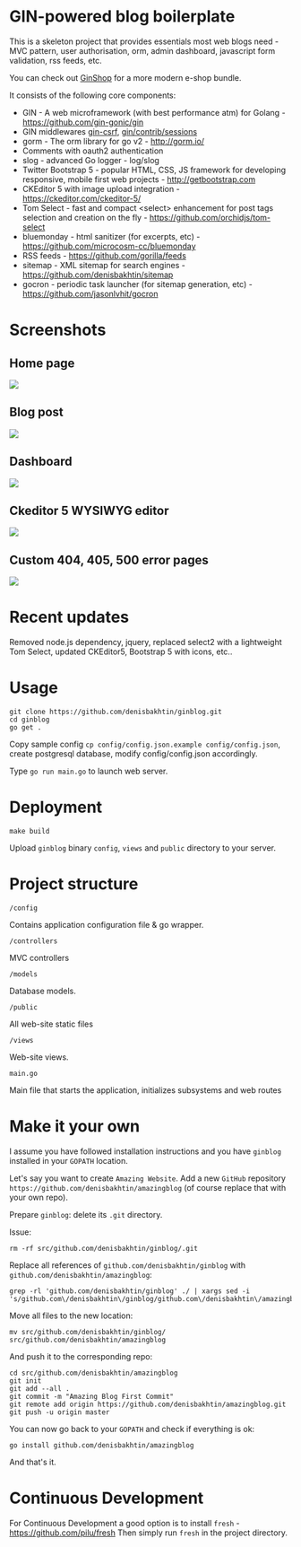 GIN-powered blog boilerplate
===============

This is a skeleton project that provides essentials most web blogs need - MVC pattern, user authorisation, orm, admin dashboard, javascript form validation, rss feeds, etc.

You can check out [GinShop](https://github.com/denisbakhtin/ginshop) for a more modern e-shop bundle.

It consists of the following core components:

- GIN - A web microframework (with best performance atm) for Golang - https://github.com/gin-gonic/gin
- GIN middlewares [gin-csrf](https://github.com/utrack/gin-csrf), [gin/contrib/sessions](https://github.com/gin-gonic/contrib/tree/master/sessions)
- gorm - The orm library for go v2 - http://gorm.io/
- Comments with oauth2 authentication
- slog - advanced Go logger - log/slog
- Twitter Bootstrap 5 - popular HTML, CSS, JS framework for developing responsive, mobile first web projects - http://getbootstrap.com
- CKEditor 5 with image upload integration - https://ckeditor.com/ckeditor-5/
- Tom Select - fast and compact &lt;select&gt; enhancement for post tags selection and creation on the fly - https://github.com/orchidjs/tom-select
- bluemonday - html sanitizer (for excerpts, etc) - https://github.com/microcosm-cc/bluemonday
- RSS feeds - https://github.com/gorilla/feeds
- sitemap - XML sitemap for search engines - https://github.com/denisbakhtin/sitemap
- gocron - periodic task launcher (for sitemap generation, etc) - https://github.com/jasonlvhit/gocron

# Screenshots
## Home page
![](/public/images/screenshot_home.jpg)
## Blog post
![](/public/images/screenshot_post.jpg)
## Dashboard
![](/public/images/screenshot_dashboard.jpg)
## Ckeditor 5 WYSIWYG editor
![](/public/images/screenshot_editor.jpg)
## Custom 404, 405, 500 error pages
![](/public/images/screenshot_error.jpg)

# Recent updates
Removed node.js dependency, jquery, replaced select2 with a lightweight Tom Select, updated CKEditor5, Bootstrap 5 with icons, etc..

# Usage
```
git clone https://github.com/denisbakhtin/ginblog.git
cd ginblog
go get .
```
Copy sample config `cp config/config.json.example config/config.json`, create postgresql database, modify config/config.json accordingly.

Type `go run main.go` to launch web server.

# Deployment
```
make build
```
Upload `ginblog` binary `config`, `views` and `public` directory to your server.

# Project structure

`/config`

Contains application configuration file & go wrapper.

`/controllers`

MVC controllers

`/models`

Database models.

`/public`

All web-site static files

`/views`

Web-site views.

`main.go`

Main file that starts the application, initializes subsystems and web routes

# Make it your own

I assume you have followed installation instructions and you have `ginblog` installed in your `GOPATH` location.

Let's say you want to create `Amazing Website`. Add a new `GitHub` repository `https://github.com/denisbakhtin/amazingblog` (of course replace that with your own repo).

Prepare `ginblog`: delete its `.git` directory.

Issue:

```
rm -rf src/github.com/denisbakhtin/ginblog/.git
```

Replace all references of `github.com/denisbakhtin/ginblog` with `github.com/denisbakhtin/amazingblog`:

```
grep -rl 'github.com/denisbakhtin/ginblog' ./ | xargs sed -i 's/github.com\/denisbakhtin\/ginblog/github.com\/denisbakhtin\/amazingblog/g'
```

Move all files to the new location:

```
mv src/github.com/denisbakhtin/ginblog/ src/github.com/denisbakhtin/amazingblog
```

And push it to the corresponding repo:

```
cd src/github.com/denisbakhtin/amazingblog
git init
git add --all .
git commit -m "Amazing Blog First Commit"
git remote add origin https://github.com/denisbakhtin/amazingblog.git
git push -u origin master
```

You can now go back to your `GOPATH` and check if everything is ok:

```
go install github.com/denisbakhtin/amazingblog
```

And that's it.

# Continuous Development

For Continuous Development a good option is to install `fresh` - https://github.com/pilu/fresh
Then simply run `fresh` in the project directory.